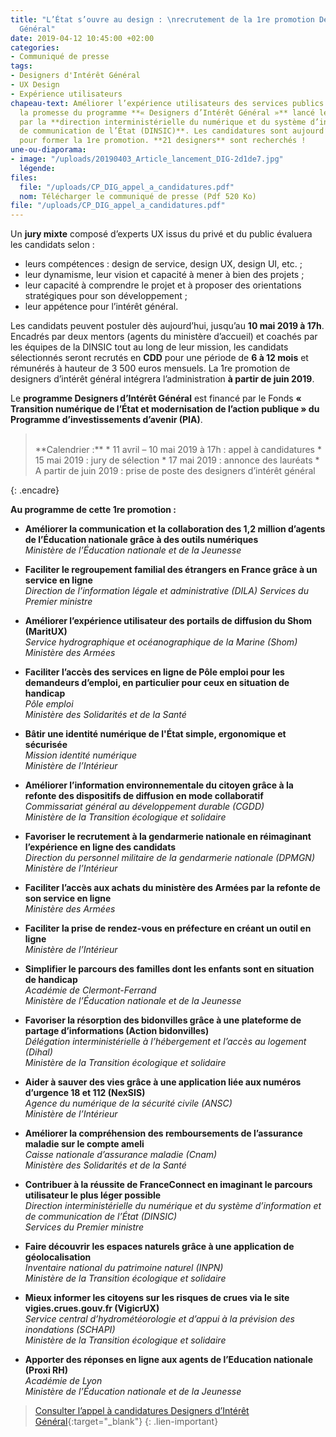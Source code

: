 ```yaml
---
title: "L’État s’ouvre au design : \nrecrutement de la 1re promotion Designers d’Intérêt
  Général"
date: 2019-04-12 10:45:00 +02:00
categories:
- Communiqué de presse
tags:
- Designers d'Intérêt Général
- UX Design
- Expérience utilisateurs
chapeau-text: Améliorer l’expérience utilisateurs des services publics en ligne, c’est
  la promesse du programme **« Designers d’Intérêt Général »** lancé le 12 mars dernier
  par la **direction interministérielle du numérique et du système d’information et
  de communication de l’État (DINSIC)**. Les candidatures sont aujourd’hui ouvertes
  pour former la 1re promotion. **21 designers** sont recherchés !
une-ou-diaporama:
- image: "/uploads/20190403_Article_lancement_DIG-2d1de7.jpg"
  légende: 
files:
  file: "/uploads/CP_DIG_appel_a_candidatures.pdf"
  nom: Télécharger le communiqué de presse (Pdf 520 Ko)
file: "/uploads/CP_DIG_appel_a_candidatures.pdf"
---
```


Un **jury mixte** composé d’experts UX issus du privé et du public évaluera les candidats selon : 

* leurs compétences : design de service, design UX, design UI, etc. ;
* leur dynamisme, leur vision et capacité à mener à bien des projets ;
* leur capacité à comprendre le projet et à proposer des orientations stratégiques pour son développement ;
* leur appétence pour l’intérêt général.

Les candidats peuvent postuler dès aujourd’hui, jusqu’au **10 mai 2019 à 17h**. Encadrés par deux mentors (agents du ministère d’accueil) et coachés par les équipes de la DINSIC tout au long de leur mission, les candidats sélectionnés seront recrutés en **CDD** pour une période de **6 à 12 mois** et rémunérés à hauteur de 3 500 euros mensuels. La 1re promotion de designers d’intérêt général intégrera l’administration **à partir de juin 2019**.

Le **programme Designers d’Intérêt Général** est financé par le Fonds **« Transition numérique de l’État et modernisation de l’action publique » du Programme d’investissements d’avenir (PIA)**.


> <br> 
> **Calendrier :**
> * 11 avril – 10 mai 2019 à 17h : appel à candidatures 
> * 15 mai 2019 : jury de sélection 
> * 17 mai 2019 : annonce des lauréats
> * A partir de juin 2019 : prise de poste des designers d’intérêt général
{: .encadre}

**Au programme de cette 1re promotion :** 
<br>
* **Améliorer la communication et la collaboration des 1,2 million d’agents de l’Éducation nationale grâce à des outils numériques**<br>
*Ministère de l’Éducation nationale et de la Jeunesse*

* **Faciliter le regroupement familial des étrangers en France grâce à un service en ligne**<br>
*Direction de l’information légale et administrative (DILA)*
*Services du Premier ministre*

* **Améliorer l’expérience utilisateur des portails de diffusion du Shom (MaritUX)**<br>
*Service hydrographique et océanographique de la Marine (Shom)*<br>
*Ministère des Armées*

* **Faciliter l’accès des services en ligne de Pôle emploi pour les demandeurs d’emploi, en particulier pour ceux en situation de handicap**<br>
*Pôle emploi*<br>
*Ministère des Solidarités et de la Santé*

* **Bâtir une identité numérique de l'État simple, ergonomique et sécurisée**<br>
*Mission identité numérique*<br>
*Ministère de l’Intérieur*

* **Améliorer l’information environnementale du citoyen grâce à la refonte des dispositifs de diffusion en mode collaboratif**<br>
*Commissariat général au développement durable (CGDD)*<br>
*Ministère de la Transition écologique et solidaire*

* **Favoriser le recrutement à la gendarmerie nationale en réimaginant l’expérience en ligne des candidats**<br>
*Direction du personnel militaire de la gendarmerie nationale (DPMGN)*<br>
*Ministère de l’Intérieur*

* **Faciliter l’accès aux achats du ministère des Armées par la refonte de son service en ligne**<br>
*Ministère des Armées*

* **Faciliter la prise de rendez-vous en préfecture en créant un outil en ligne**<br>
*Ministère de l’Intérieur*

* **Simplifier le parcours des familles dont les enfants sont en situation de handicap**<br>
*Académie de Clermont-Ferrand*<br>
*Ministère de l’Éducation nationale et de la Jeunesse*

* **Favoriser la résorption des bidonvilles grâce à une plateforme de partage d’informations (Action bidonvilles)**<br>
*Délégation interministérielle à l’hébergement et l’accès au logement (Dihal)*<br>
*Ministère de la Transition écologique et solidaire*<br>

* **Aider à sauver des vies grâce à une application liée aux numéros d’urgence 18 et 112 (NexSIS)**<br>
*Agence du numérique de la sécurité civile (ANSC)*<br>
*Ministère de l’Intérieur*

* **Améliorer la compréhension des remboursements de l’assurance maladie sur le compte ameli**<br>
*Caisse nationale d’assurance maladie (Cnam)*<br>
*Ministère des Solidarités et de la Santé*

* **Contribuer à la réussite de FranceConnect en imaginant le parcours utilisateur le plus léger possible**<br>
*Direction interministérielle du numérique et du système d’information et de communication de l’État (DINSIC)*<br>
*Services du Premier ministre*

* **Faire découvrir les espaces naturels grâce à une application de géolocalisation**<br>
*Inventaire national du patrimoine naturel (INPN)*<br>
*Ministère de la Transition écologique et solidaire*

* **Mieux informer les citoyens sur les risques de crues via le site vigies.crues.gouv.fr (VigicrUX)**<br>
*Service central d’hydrométéorologie et d’appui à la prévision des inondations (SCHAPI)*<br>
*Ministère de la Transition écologique et solidaire*

* **Apporter des réponses en ligne aux agents de l’Education nationale (Proxi RH)**<br>
*Académie de Lyon*<br>
*Ministère de l’Éducation nationale et de la Jeunesse*

> [Consulter l’appel à candidatures Designers d’Intérêt Général](https://numerique.gouv.fr/espace-presse/letat-souvre-a-lux-design-lancement-du-programme-designers-dinteret-general/){:target="_blank"}
{: .lien-important}
